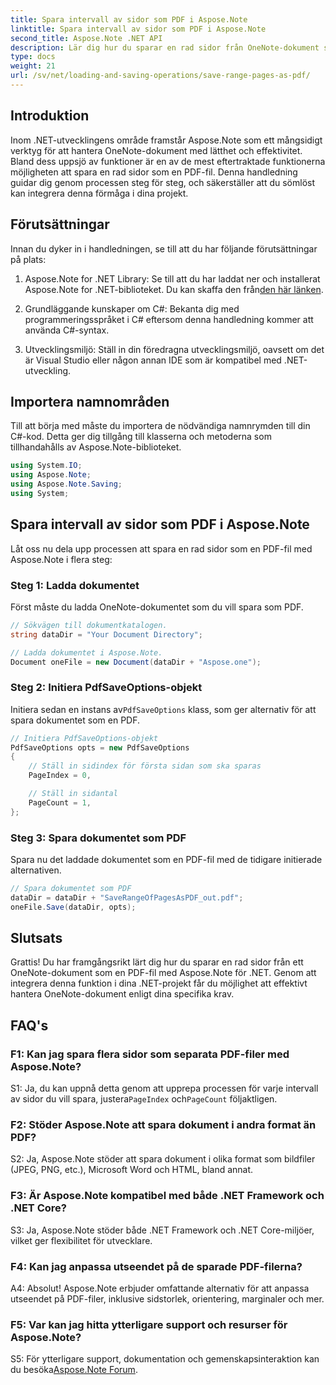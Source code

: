 ```yaml
---
title: Spara intervall av sidor som PDF i Aspose.Note
linktitle: Spara intervall av sidor som PDF i Aspose.Note
second_title: Aspose.Note .NET API
description: Lär dig hur du sparar en rad sidor från OneNote-dokument som PDF-filer med Aspose.Note för .NET. Steg-för-steg handledning ingår.
type: docs
weight: 21
url: /sv/net/loading-and-saving-operations/save-range-pages-as-pdf/
---
```

## Introduktion

Inom .NET-utvecklingens område framstår Aspose.Note som ett mångsidigt verktyg för att hantera OneNote-dokument med lätthet och effektivitet. Bland dess uppsjö av funktioner är en av de mest eftertraktade funktionerna möjligheten att spara en rad sidor som en PDF-fil. Denna handledning guidar dig genom processen steg för steg, och säkerställer att du sömlöst kan integrera denna förmåga i dina projekt.

## Förutsättningar

Innan du dyker in i handledningen, se till att du har följande förutsättningar på plats:

1.  Aspose.Note for .NET Library: Se till att du har laddat ner och installerat Aspose.Note for .NET-biblioteket. Du kan skaffa den från[den här länken](https://releases.aspose.com/note/net/).
   
2. Grundläggande kunskaper om C#: Bekanta dig med programmeringsspråket i C# eftersom denna handledning kommer att använda C#-syntax.
   
3. Utvecklingsmiljö: Ställ in din föredragna utvecklingsmiljö, oavsett om det är Visual Studio eller någon annan IDE som är kompatibel med .NET-utveckling.

## Importera namnområden

Till att börja med måste du importera de nödvändiga namnrymden till din C#-kod. Detta ger dig tillgång till klasserna och metoderna som tillhandahålls av Aspose.Note-biblioteket.

```csharp
using System.IO;
using Aspose.Note;
using Aspose.Note.Saving;
using System;
```

## Spara intervall av sidor som PDF i Aspose.Note

Låt oss nu dela upp processen att spara en rad sidor som en PDF-fil med Aspose.Note i flera steg:

### Steg 1: Ladda dokumentet

Först måste du ladda OneNote-dokumentet som du vill spara som PDF.

```csharp
// Sökvägen till dokumentkatalogen.
string dataDir = "Your Document Directory";

// Ladda dokumentet i Aspose.Note.
Document oneFile = new Document(dataDir + "Aspose.one");
```

### Steg 2: Initiera PdfSaveOptions-objekt

 Initiera sedan en instans av`PdfSaveOptions` klass, som ger alternativ för att spara dokumentet som en PDF.

```csharp
// Initiera PdfSaveOptions-objekt
PdfSaveOptions opts = new PdfSaveOptions
{
    // Ställ in sidindex för första sidan som ska sparas
    PageIndex = 0,

    // Ställ in sidantal
    PageCount = 1,
};
```

### Steg 3: Spara dokumentet som PDF

Spara nu det laddade dokumentet som en PDF-fil med de tidigare initierade alternativen.

```csharp
// Spara dokumentet som PDF
dataDir = dataDir + "SaveRangeOfPagesAsPDF_out.pdf";
oneFile.Save(dataDir, opts);
```

## Slutsats

Grattis! Du har framgångsrikt lärt dig hur du sparar en rad sidor från ett OneNote-dokument som en PDF-fil med Aspose.Note för .NET. Genom att integrera denna funktion i dina .NET-projekt får du möjlighet att effektivt hantera OneNote-dokument enligt dina specifika krav.

## FAQ's

### F1: Kan jag spara flera sidor som separata PDF-filer med Aspose.Note?

 S1: Ja, du kan uppnå detta genom att upprepa processen för varje intervall av sidor du vill spara, justera`PageIndex` och`PageCount` följaktligen.
   
### F2: Stöder Aspose.Note att spara dokument i andra format än PDF?

S2: Ja, Aspose.Note stöder att spara dokument i olika format som bildfiler (JPEG, PNG, etc.), Microsoft Word och HTML, bland annat.
   
### F3: Är Aspose.Note kompatibel med både .NET Framework och .NET Core?

S3: Ja, Aspose.Note stöder både .NET Framework och .NET Core-miljöer, vilket ger flexibilitet för utvecklare.
   
### F4: Kan jag anpassa utseendet på de sparade PDF-filerna?

A4: Absolut! Aspose.Note erbjuder omfattande alternativ för att anpassa utseendet på PDF-filer, inklusive sidstorlek, orientering, marginaler och mer.
   
### F5: Var kan jag hitta ytterligare support och resurser för Aspose.Note?

 S5: För ytterligare support, dokumentation och gemenskapsinteraktion kan du besöka[Aspose.Note Forum](https://forum.aspose.com/c/note/28).